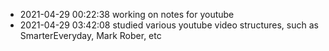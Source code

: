 - 2021-04-29 00:22:38 working on notes for youtube
- 2021-04-29 03:42:08 studied various youtube video structures, such as SmarterEveryday, Mark Rober, etc
